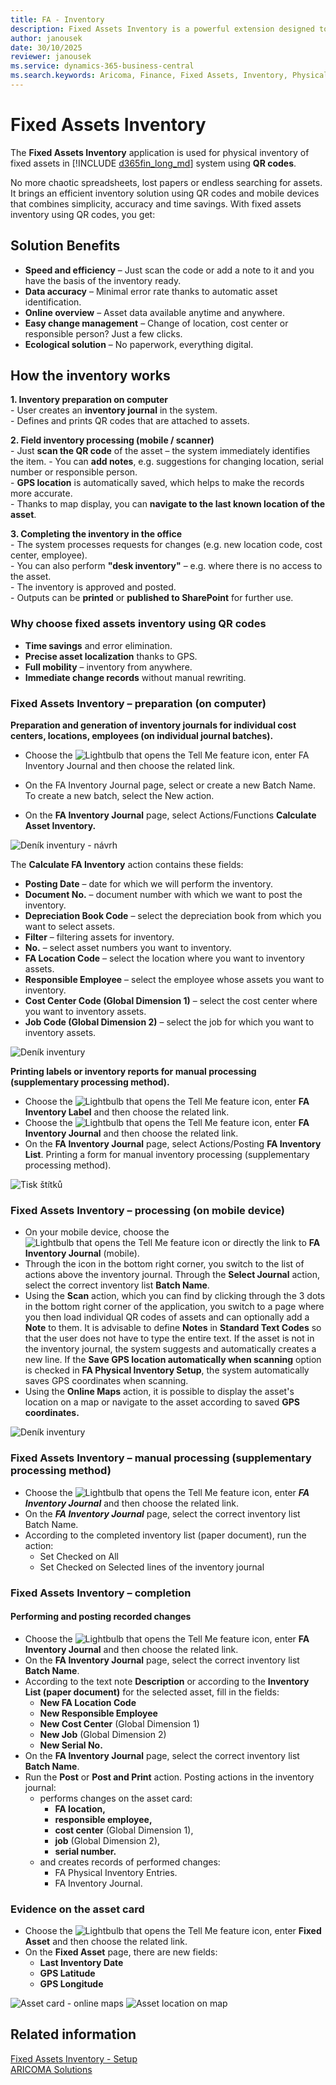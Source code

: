 ```yaml
---
title: FA - Inventory
description: Fixed Assets Inventory is a powerful extension designed to simplify and digitize the physical inventory of fixed assets. 
author: janousek
date: 30/10/2025
reviewer: janousek
ms.service: dynamics-365-business-central
ms.search.keywords: Aricoma, Finance, Fixed Assets, Inventory, Physical Inventory
---
```


# Fixed Assets Inventory

The **Fixed Assets Inventory** application is used for physical inventory of fixed assets in [!INCLUDE [d365fin_long_md](../includes/d365fin_long_md.md)] system using **QR codes**.

No more chaotic spreadsheets, lost papers or endless searching for assets. It brings an efficient inventory solution using QR codes and mobile devices that combines simplicity, accuracy and time savings. With fixed assets inventory using QR codes, you get:

## Solution Benefits

- **Speed and efficiency** – Just scan the code or add a note to it and you have the basis of the inventory ready.
- **Data accuracy** – Minimal error rate thanks to automatic asset identification.
- **Online overview** – Asset data available anytime and anywhere.  
- **Easy change management** – Change of location, cost center or responsible person? Just a few clicks.
- **Ecological solution** – No paperwork, everything digital.

## How the inventory works

**1. Inventory preparation on computer**  
    - User creates an **inventory journal** in the system.  
    - Defines and prints QR codes that are attached to assets.  

**2. Field inventory processing (mobile / scanner)**  
    - Just **scan the QR code** of the asset – the system immediately identifies the item.
    - You can **add notes**, e.g. suggestions for changing location, serial number or responsible person.  
    - **GPS location** is automatically saved, which helps to make the records more accurate.  
    - Thanks to map display, you can **navigate to the last known location of the asset**.  

**3. Completing the inventory in the office**  
    - The system processes requests for changes (e.g. new location code, cost center, employee).  
    - You can also perform **"desk inventory"** – e.g. where there is no access to the asset.  
    - The inventory is approved and posted.  
    - Outputs can be **printed** or **published to SharePoint** for further use.  

### Why choose fixed assets inventory using QR codes

- **Time savings** and error elimination.  
- **Precise asset localization** thanks to GPS.  
- **Full mobility** – inventory from anywhere.  
- **Immediate change records** without manual rewriting.  

### Fixed Assets Inventory – preparation (on computer)

**Preparation and generation of inventory journals for individual cost centers, locations, employees (on individual journal batches).**

- Choose the ![Lightbulb that opens the Tell Me feature](media/ui-search/search_small.png "Tell me what you want to do") icon, enter FA Inventory Journal and then choose the related link.  
- On the FA Inventory Journal page, select or create a new Batch Name. To create a new batch, select the New action.  

- On the **FA Inventory Journal** page, select Actions/Functions **Calculate Asset Inventory.**  

![Deník inventury - návrh](media/fa-inventory-calculate.png)

The **Calculate FA Inventory** action contains these fields:

- **Posting Date** – date for which we will perform the inventory.
- **Document No.** – document number with which we want to post the inventory.
- **Depreciation Book Code** – select the depreciation book from which you want to select assets.
- **Filter** – filtering assets for inventory.
- **No.** – select asset numbers you want to inventory.
- **FA Location Code** – select the location where you want to inventory assets.
- **Responsible Employee** – select the employee whose assets you want to inventory.
- **Cost Center Code (Global Dimension 1)** – select the cost center where you want to inventory assets.
- **Job Code (Global Dimension 2)** – select the job for which you want to inventory assets.

![Deník inventury](media/fa-inventory-journal.png)

**Printing labels or inventory reports for manual processing (supplementary processing method).**

- Choose the ![Lightbulb that opens the Tell Me feature](media/ui-search/search_small.png "Tell me what you want to do") icon, enter **FA Inventory Label** and then choose the related link.
- Choose the ![Lightbulb that opens the Tell Me feature](media/ui-search/search_small.png "Tell me what you want to do") icon, enter **FA Inventory Journal** and then choose the related link.
- On the **FA Inventory Journal** page, select Actions/Posting **FA Inventory List**. Printing a form for manual inventory processing (supplementary processing method).

![Tisk štítků](media/fa-inventory-qr2.png)

### Fixed Assets Inventory – processing (on mobile device)

- On your mobile device, choose the ![Lightbulb that opens the Tell Me feature](media/ui-search/search_small.png "Tell me what you want to do") icon or directly the link to **FA Inventory Journal** (mobile).
- Through the icon in the bottom right corner, you switch to the list of actions above the inventory journal. Through the **Select Journal** action, select the correct inventory list **Batch Name**.
- Using the **Scan** action, which you can find by clicking through the 3 dots in the bottom right corner of the application, you switch to a page where you then load individual QR codes of assets and can optionally add a **Note** to them. It is advisable to define **Notes** in **Standard Text Codes** so that the user does not have to type the entire text. If the asset is not in the inventory journal, the system suggests and automatically creates a new line. If the **Save GPS location automatically when scanning** option is checked in **FA Physical Inventory Setup**, the system automatically saves GPS coordinates when scanning.
- Using the **Online Maps** action, it is possible to display the asset's location on a map or navigate to the asset according to saved **GPS coordinates.**

![Deník inventury](media/fa-inventory-mobile4.png)

### Fixed Assets Inventory – manual processing (supplementary processing method)

- Choose the ![Lightbulb that opens the Tell Me feature](media/ui-search/search_small.png "Tell me what you want to do") icon, enter ***FA Inventory Journal*** and then choose the related link.
- On the ***FA Inventory Journal*** page, select the correct inventory list Batch Name.
- According to the completed inventory list (paper document), run the action:
  - Set Checked on All
  - Set Checked on Selected lines of the inventory journal

### Fixed Assets Inventory – completion

#### Performing and posting recorded changes

- Choose the ![Lightbulb that opens the Tell Me feature](media/ui-search/search_small.png "Tell me what you want to do") icon, enter **FA Inventory Journal** and then choose the related link.
- On the **FA Inventory Journal** page, select the correct inventory list **Batch Name**.
- According to the text note **Description** or according to the **Inventory List (paper document)** for the selected asset, fill in the fields:
  - **New FA Location Code**
  - **New Responsible Employee**
  - **New Cost Center** (Global Dimension 1)
  - **New Job** (Global Dimension 2)
  - **New Serial No.**
- On the **FA Inventory Journal** page, select the correct inventory list **Batch Name**.
- Run the **Post** or **Post and Print** action. Posting actions in the inventory journal:
  - performs changes on the asset card:
    - **FA location,**
    - **responsible employee,**
    - **cost center** (Global Dimension 1),
    - **job** (Global Dimension 2),
    - **serial number.**
  - and creates records of performed changes:
    - FA Physical Inventory Entries.
    - FA Inventory Journal.

### Evidence on the asset card

- Choose the ![Lightbulb that opens the Tell Me feature](media/ui-search/search_small.png "Tell me what you want to do") icon, enter **Fixed Asset** and then choose the related link.
- On the **Fixed Asset** page, there are new fields:
  - **Last Inventory Date**
  - **GPS Latitude**
  - **GPS Longitude**

![Asset card - online maps](media/fa-inventory-maps1.png)
![Asset location on map](media/fa-inventory-maps2.png)

## Related information
[Fixed Assets Inventory - Setup](fa-inventory-setup.md)  
[ARICOMA Solutions](solutions.md)
